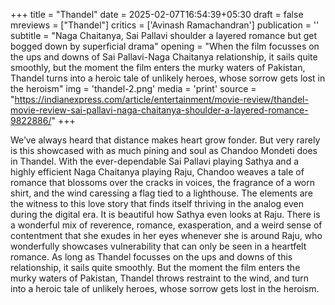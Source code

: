 +++
title = "Thandel"
date = 2025-02-07T16:54:39+05:30
draft = false
mreviews = ["Thandel"]
critics = ['Avinash Ramachandran']
publication = ''
subtitle = "Naga Chaitanya, Sai Pallavi shoulder a layered romance but get bogged down by superficial drama"
opening = "When the film focusses on the ups and downs of Sai Pallavi-Naga Chaitanya relationship, it sails quite smoothly, but the moment the film enters the murky waters of Pakistan, Thandel turns into a heroic tale of unlikely heroes, whose sorrow gets lost in the heroism"
img = 'thandel-2.png'
media = 'print'
source = "https://indianexpress.com/article/entertainment/movie-review/thandel-movie-review-sai-pallavi-naga-chaitanya-shoulder-a-layered-romance-9822886/"
+++

We’ve always heard that distance makes heart grow fonder. But very rarely is this showcased with as much pining and soul as Chandoo Mondeti does in Thandel. With the ever-dependable Sai Pallavi playing Sathya and a highly efficient Naga Chaitanya playing Raju, Chandoo weaves a tale of romance that blossoms over the cracks in voices, the fragrance of a worn shirt, and the wind caressing a flag tied to a lighthouse. The elements are the witness to this love story that finds itself thriving in the analog even during the digital era. It is beautiful how Sathya even looks at Raju. There is a wonderful mix of reverence, romance, exasperation, and a weird sense of contentment that she exudes in her eyes whenever she is around Raju, who wonderfully showcases vulnerability that can only be seen in a heartfelt romance. As long as Thandel focusses on the ups and downs of this relationship, it sails quite smoothly. But the moment the film enters the murky waters of Pakistan, Thandel throws restraint to the wind, and turn into a heroic tale of unlikely heroes, whose sorrow gets lost in the heroism.
